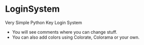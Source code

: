 # LoginSystem
Very Simple Python Key Login System

- You will see comments where you can change stuff.
- You can also add colors using Colorate, Colorama or your own.
